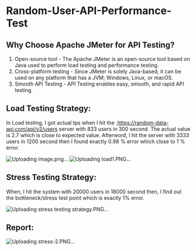 # Random-User-API-Performance-Test
## Why Choose Apache JMeter for API Testing?

1. Open-source tool - The Apache JMeter is an open-source tool based on Java used to perform load testing and performance testing.
2. Cross-platform testing - Since JMeter is solely Java-based, it can be used on any platform that has a JVM; Windows, Linux, or macOS.
3. Smooth API Testing - API Testing enables easy, smooth, and rapid API testing.

## Load Testing Strategy:
In Load testing, I got actual tps when I hit the .https://random-data-api.com/api/v2/users server with 833 users in 300 second. The actual value is 2.7 which is close to expected value. Afterword, I hit the server with 3333 users in 1200 second then I found exactly 0.98 % error which close to 1 % error.
   
![Uploading image.png…]()
![Uploading load1.PNG…]()

## Stress Testing Strategy:
When, I hit the system with 20000 users in 18000 second then, I find out the bottleneck/stress test point which is exactly 1% error.

![Uploading stress testing strategy.PNG…]()

## Report:
![Uploading stress-2.PNG…]()


